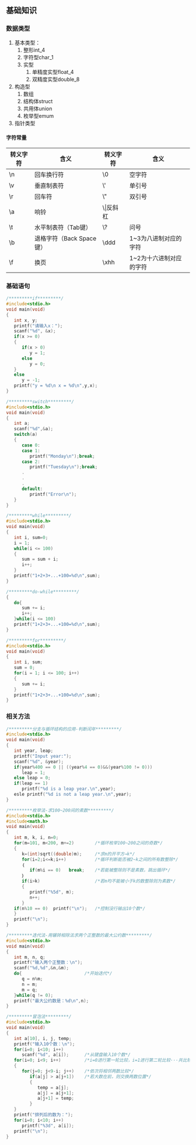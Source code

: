 ## 基础知识

### 数据类型
1. 基本类型：
   1. 整形int_4
   2. 字符型char_1
   3. 实型
      1. 单精度实型float_4
      2. 双精度实型double_8
2. 构造型
   1. 数组
   2. 结构体struct
   3. 共用体union
   4. 枚举型emum
3. 指针类型

#### 字符常量
| 转义字符 | 含义 | 转义字符 | 含义 |
|---|---|---|---
|\\n|回车换行符|\\0|空字符|
|\\v|垂直制表符|\\'|单引号|
|\\r|回车符|\\"|双引号|
|\\a|响铃|\\\|反斜杠|
|\\t|水平制表符（Tab键）|\\?|问号|
|\\b|退格字符（Back Space键）|\\ddd|1~3为八进制对应的字符|
|\\f|换页|\\xhh|1~2为十六进制对应的字符|

### 基础语句
```C
/*********if*********/
#include<stdio.h>
void main(void)
{
   int x, y;
   printf("请输入x：");
   scanf("%d", &x);
   if(x >= 0)
   {
      if(x > 0)
         y = 1;
      else
         y = 0;
   }
   else
      y = -1;
   printf("y = %d\n x = %d\n",y,x);
}
```

```c
/*********switch*********/
#include<stdio.h>
void main(void)
{
   int a;
   scanf("%d",&a);
   switch(a)
   {
      case 0:
      case 1:
         printf("Monday\n");break;
      case 2:
         printf("Tuesday\n");break;
      .
      .
      .
      default:
         printf("Error\n");
   }
}
```

```c
/*********while*********/
#include<stdio.h>
void main(void)
{
   int i, sum=0;
   i = 1;
   while(i <= 100)
   {
      sum = sum + i;
      i++;
   }
   printf("1+2+3+...+100=%d\n",sum);
}
```

```c
/*********do-while*********/
{
   do{
      sum += i;
      i++;
   }while(i <= 100)
   printf("1+2+3+...+100=%d\n",sum);
}
```

```c
/*********for*********/
#include<stdio.h>
void main(void)
{
   int i, sum;
   sum = 0;
   for(i = 1; i <= 100; i++)
   {
      sum += i;
   }
   printf("1+2+3+...+100=%d\n",sum);
}
```

### 相关方法

```c
/*********分支与循环结构的应用-判断闰年*********/
#include<stdio.h>
void main(void)
{
   int year, leap;
   printf("Input year:");
   scanf("%d", &year);
   if(year%400 == 0 || ((year%4 == 0)&&(year%100 != 0)))
      leap = 1;
   else leap = 0;
   if(leap == 1)
      printf("%d is a leap year.\n",year);
   esle printf("%d is not a leap year.\n",year);
}
```

```c
/*********枚举法-求100~200间的素数*********/
#include<stdio.h>
#include<math.h>
void main(void)
{
   int m, k, i, n=0;
   for(m=101, m<200, m+=2)        /*循环枚举100~200之间的奇数*/
   {
      k=(int)sqrt((double)m);     /*求m的开平方→k*/
      for(i=2;i<=k;i++)           /*循环判断能否被2~k之间的所有数整除*/
      ｛
         if(m%i == 0)   break;    /*若能被整除则不是素数，跳出循环*/
      ｝
      if(i>k)                     /*若m均不能被小于k的数整除则为素数*/
      {
         printf("%5d", m);
         n++;
      }
   if(n%10 == 0)  printf("\n");   /*控制没行输出10个数*/
   }
   printf("\n");
}
```

```c
/*********迭代法-用辗转相除法求两个正整数的最大公约数*********/
#include<stdio.h>
void main(void)
{
   int m, n, q;
   printf("输入两个正整数：\n");
   scanf("%d,%d",&n,&m);
   do{                        /*开始迭代*/
      q = n%m;
      n = m;
      m = q;
   }while(q != 0);
   printf("最大公约数是：%d\n",n);
}
```

```c
/*********冒泡法*********/
#include<stdio.h>
void main(void)
{
   int a[10], i, j, temp;
   printf("输入10个数：\n");
   for(i=0; i<10; i++)
      scanf("%d", a[i]);      /*从键盘输入10个数*/
   for(i=0; i<9; i++)         /*i=0进行第一轮比较，i=1进行第二轮比较···共比较9轮*/
   {
      for(j=0; j<9-i; j++)    /*依次将相邻两数比较*/
         if(a[j] > a[j+1])    /*若大数在前，则交换两数位置*/
         {
            temp = a[j];
            a[j] = a[j+1];
            a[j+1] = temp;
         }
   }
   printf("排列后的数为：");
   for(i=0; i<10; i++)
      printf("%3d", a[i]);
   printf("\n");
}
```
